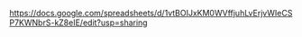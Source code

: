https://docs.google.com/spreadsheets/d/1vtBOIJxKM0WVffjuhLvErjvWIeCSP7KWNbrS-kZ8eIE/edit?usp=sharing
